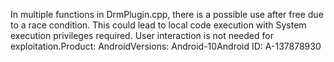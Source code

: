In multiple functions in DrmPlugin.cpp, there is a possible use after free due to a race condition. This could lead to local code execution with System execution privileges required. User interaction is not needed for exploitation.Product: AndroidVersions: Android-10Android ID: A-137878930